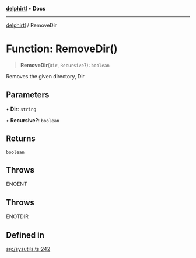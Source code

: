 [**delphirtl**](../README.md) • **Docs**

***

[delphirtl](../globals.md) / RemoveDir

# Function: RemoveDir()

> **RemoveDir**(`Dir`, `Recursive`?): `boolean`

Removes the given directory, Dir

## Parameters

• **Dir**: `string`

• **Recursive?**: `boolean`

## Returns

`boolean`

## Throws

ENOENT

## Throws

ENOTDIR

## Defined in

[src/sysutils.ts:242](https://github.com/chuacw/delphirtl/blob/01752da42abbae178d000244800240d96a86d86e/src/sysutils.ts#L242)
